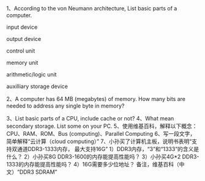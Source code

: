 1、According to the von Neumann architecture, List basic parts of a
computer.

input device

output device

control unit

memory unit

arithmetic/logic unit

auxilliary storage device

2、A computer has 64 MB (megabytes) of memory. How many bits are
needed to address any single byte in memory?



3、List basic parts of a CPU, include cache or not?
4、What mean secondary storage. List some on your PC.
5、使用维基百科，解释以下概念：
CPU、RAM、ROM、Bus (computing)、Parallel Computing
6、写一段文字，简单解释“云计算（cloud computing）”
7、小孙买了计算机主板，说明书表明“支持双通道DDR3-1333内存，
最大支持16G”
1）DDR3内存，“3”和“1333”的含义是什么？
2）小孙买8G DDR3-1600的内存能提高性能吗？
3）小孙买4G*2 DDR3-1333的内存能提高性能吗？
4）16G需要多少位地址？
备注，维基百科（中文）“DDR3 SDRAM”

